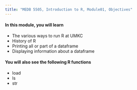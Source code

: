 ```yaml
---
title: "MEDB 5505, Introduction to R, Module01, Objectives"
---
```


#### In this module, you will learn

+ The various ways to run R at UMKC
+ History of R
+ Printing all or part of a dataframe
+ Displaying information about a dataframe

#### You will also see the following R functions

+ load
+ ls
+ str
